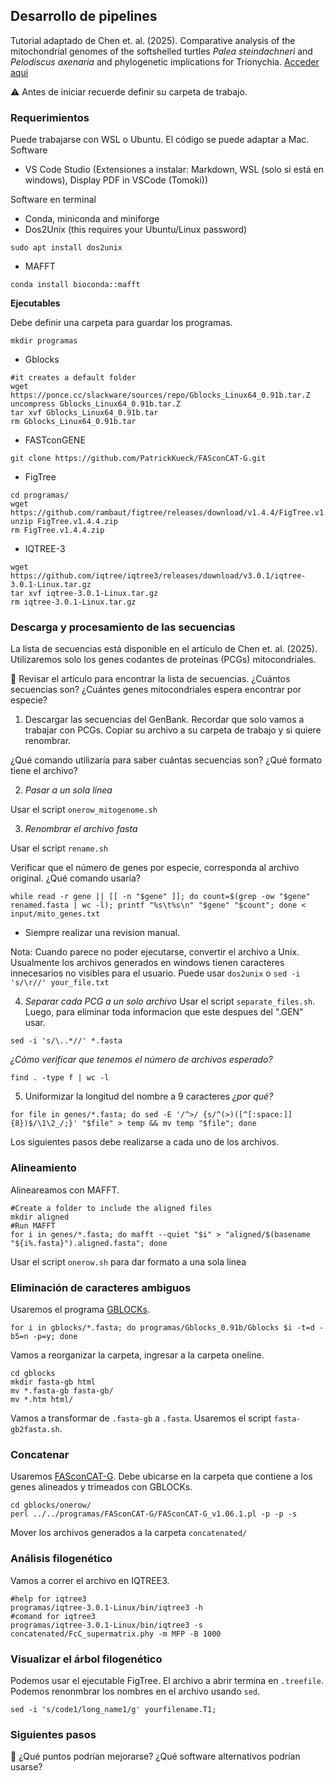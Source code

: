 ## Desarrollo de pipelines 
Tutorial adaptado de Chen et. al. (2025). Comparative analysis of the mitochondrial genomes of the softshelled turtles *Palea steindachneri* and *Pelodiscus axenaria* and phylogenetic implications for Trionychia. [Acceder aqui](https://www.nature.com/articles/s41598-025-90985-2)

⚠️ Antes de iniciar recuerde definir su carpeta de trabajo.

### Requerimientos 

Puede trabajarse con WSL o Ubuntu. El código se puede adaptar a Mac. 
Software
* VS Code Studio (Extensiones a instalar: Markdown, WSL (solo si está en windows), Display PDF in VSCode (Tomoki))

Software en terminal 
* Conda, miniconda and miniforge
* Dos2Unix (this requires your Ubuntu/Linux password)
```
sudo apt install dos2unix
```
* MAFFT
```
conda install bioconda::mafft
```

**Ejecutables**

Debe definir una carpeta para guardar los programas.
```
mkdir programas
```
* Gblocks
```
#it creates a default folder
wget https://ponce.cc/slackware/sources/repo/Gblocks_Linux64_0.91b.tar.Z
uncompress Gblocks_Linux64_0.91b.tar.Z
tar xvf Gblocks_Linux64_0.91b.tar
rm Gblocks_Linux64_0.91b.tar 
```
* FASTconGENE
```
git clone https://github.com/PatrickKueck/FASconCAT-G.git
```
* FigTree
```
cd programas/
wget https://github.com/rambaut/figtree/releases/download/v1.4.4/FigTree.v1.4.4.zip
unzip FigTree.v1.4.4.zip 
rm FigTree.v1.4.4.zip  
```
* IQTREE-3
```{bash}
wget https://github.com/iqtree/iqtree3/releases/download/v3.0.1/iqtree-3.0.1-Linux.tar.gz
tar xvf iqtree-3.0.1-Linux.tar.gz
rm iqtree-3.0.1-Linux.tar.gz 
```
### Descarga y procesamiento de las secuencias 
La lista de secuencias está disponible en el artículo de Chen et. al. (2025). Utilizaremos solo los genes codantes de proteínas (PCGs) mitocondriales. 

🔎 Revisar el artículo para encontrar la lista de secuencias. ¿Cuántos secuencias son? ¿Cuántes genes mitocondriales espera encontrar por especie?

1. Descargar las secuencias del GenBank. Recordar que solo vamos a trabajar con PCGs. Copiar su archivo a su carpeta de trabajo y si quiere renombrar. 

¿Qué comando utilizaría para saber cuántas secuencias son? ¿Qué formato tiene el archivo?

2. *Pasar a un sola línea*

Usar el script `onerow_mitogenome.sh`

3. *Renombrar el archivo fasta*

Usar el script `rename.sh`

Verificar que el número de genes por especie, corresponda al archivo original. ¿Qué comando usaría?

```{bash}
while read -r gene || [[ -n "$gene" ]]; do count=$(grep -ow "$gene" renamed.fasta | wc -l); printf "%s\t%s\n" "$gene" "$count"; done < input/mito_genes.txt
```

* Siempre realizar una revision manual. 

Nota: Cuando parece no poder ejecutarse, convertir el archivo a Unix. Usualmente los archivos generados en windows tienen caracteres innecesarios no visibles para el usuario. Puede usar `dos2unix` o `sed -i 's/\r//' your_file.txt`

4. *Separar cada PCG a un solo archivo*
Usar el script `separate_files.sh`. Luego, para eliminar toda informacion que este despues del ".GEN" usar. 
```{bash}
sed -i 's/\..*//' *.fasta
```
*¿Cómo verificar que tenemos el número de archivos esperado?*
```{bash}
find . -type f | wc -l
```
5. Uniformizar la longitud del nombre a 9 caracteres *¿por qué?*
```{bash}
for file in genes/*.fasta; do sed -E '/^>/ {s/^(>)([^[:space:]]{8})$/\1\2_/;}' "$file" > temp && mv temp "$file"; done
```

Los siguientes pasos debe realizarse a cada uno de los archivos. 
### Alineamiento
Alineareamos con MAFFT.
```{bash}
#Create a folder to include the aligned files
mkdir aligned
#Run MAFFT
for i in genes/*.fasta; do mafft --quiet "$i" > "aligned/$(basename "${i%.fasta}").aligned.fasta"; done
```
Usar el script `onerow.sh` para dar formato a una sola linea

### Eliminación de caracteres ambiguos
Usaremos el programa [GBLOCKs](https://home.cc.umanitoba.ca/~psgendb/doc/Castresana/Gblocks_documentation.html).
```{bash}
for i in gblocks/*.fasta; do programas/Gblocks_0.91b/Gblocks $i -t=d -b5=n -p=y; done
```
Vamos a reorganizar la carpeta, ingresar a la carpeta oneline.
```{bash}
cd gblocks
mkdir fasta-gb html
mv *.fasta-gb fasta-gb/
mv *.htm html/
```
Vamos a transformar de `.fasta-gb` a `.fasta`. Usaremos el script `fasta-gb2fasta.sh`.

### Concatenar
Usaremos [FASconCAT-G](https://github.com/PatrickKueck/FASconCAT-G). Debe ubicarse en la carpeta que contiene a los genes alineados y trimeados con GBLOCKs. 
```{bash}
cd gblocks/onerow/
perl ../../programas/FASconCAT-G/FASconCAT-G_v1.06.1.pl -p -p -s
```
Mover los archivos generados a la carpeta `concatenated/`
### Análisis filogenético
Vamos a correr el archivo en IQTREE3.
```{bash}
#help for iqtree3
programas/iqtree-3.0.1-Linux/bin/iqtree3 -h
#comand for iqtree3
programas/iqtree-3.0.1-Linux/bin/iqtree3 -s concatenated/FcC_supermatrix.phy -m MFP -B 1000
```

### Visualizar el árbol filogenético
Podemos usar el ejecutable FigTree. El archivo a abrir termina en `.treefile`.
Podemos renonmbrar los nombres en el archivo usando `sed`. 
```{bash}
sed -i 's/code1/long_name1/g' yourfilename.T1;
```
### Siguientes pasos
💭 ¿Qué puntos podrían mejorarse? ¿Qué software alternativos podrían usarse?